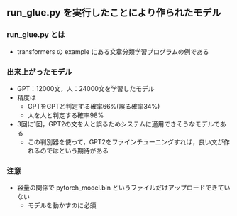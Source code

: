 ## run_glue.py を実行したことにより作られたモデル
### run_glue.py とは
- transformers の example にある文章分類学習プログラムの例である

### 出来上がったモデル
- GPT：12000文，人：24000文を学習したモデル
- 精度は
  - GPTをGPTと判定する確率66%(誤る確率34%)
  - 人を人と判定する確率98%
- 3回に1回，GPT2の文を人と誤るためシステムに適用できそうなモデルである
  - この判別器を使って，GPT2をファインチューニングすれば，良い文が作れるのではという期待がある

### 注意
- 容量の関係で pytorch_model.bin というファイルだけアップロードできていない
  - モデルを動かすのに必須
